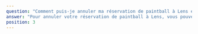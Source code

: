 ```yaml
---
question: "Comment puis-je annuler ma réservation de paintball à Lens et quelles sont les conditions ?"
answer: "Pour annuler votre réservation de paintball à Lens, vous pouvez le faire sans frais jusqu'à 48 heures avant la date prévue. Si vous annulez après ce délai, des frais pourraient s'appliquer. Pour toute modification ou annulation, nous vous conseillons de contacter directement notre équipe à Lens pour un suivi personnalisé et trouver la meilleure solution."
position: 3
---
```

